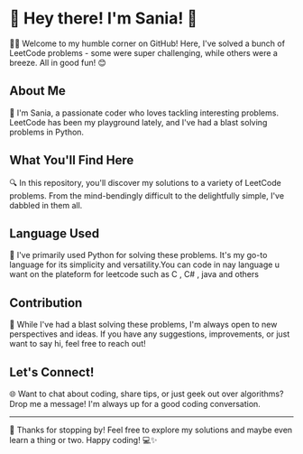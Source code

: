 # 👋 Hey there! I'm Sania! 🌟

👩‍💻 Welcome to my humble corner on GitHub! Here, I've solved a bunch of LeetCode problems - some were super challenging, while others were a breeze. All in good fun! 😊

## About Me

👋 I'm Sania, a passionate coder who loves tackling interesting problems. LeetCode has been my playground lately, and I've had a blast solving problems in Python.

## What You'll Find Here

🔍 In this repository, you'll discover my solutions to a variety of LeetCode problems. From the mind-bendingly difficult to the delightfully simple, I've dabbled in them all.

## Language Used

🐍 I've primarily used Python for solving these problems. It's my go-to language for its simplicity and versatility.You can code in nay language u want on the plateform for leetcode such as C , C# , java and others

## Contribution

🤝 While I've had a blast solving these problems, I'm always open to new perspectives and ideas. If you have any suggestions, improvements, or just want to say hi, feel free to reach out!

## Let's Connect!

🌐 Want to chat about coding, share tips, or just geek out over algorithms? Drop me a message! I'm always up for a good coding conversation.

---

🚀 Thanks for stopping by! Feel free to explore my solutions and maybe even learn a thing or two. Happy coding! 💻✨
